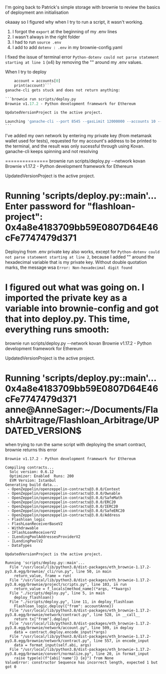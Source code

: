 I'm going back to Patrick's simple storage with brownie to review the basics of deployment ann initialisation

okaaay so I figured why when I try to run a script, it wasn't working.

1. I forgot the `export` at the beginning of my .env lines
2. I wasn't always in the right folder
3. I had to run `source .env`
4. I add to add `dotenv : .env` in my brownie-config.yaml

I fixed the issue of terminal error `Python-dotenv could not parse statement starting at line 1` (x4) by removing the "" around my .env values.

When I try to deploy

````def deploy_flashloan():
    account = accounts[0]
    print(account)```
ganache-cli gets stuck and does not return anything:

```brownie run scripts/deploy.py
Brownie v1.17.2 - Python development framework for Ethereum

UpdatedVersionProject is the active project.

Launching 'ganache-cli --port 8545 --gasLimit 12000000 --accounts 10 --hardfork istanbul --mnemonic brownie --fork https://mainnet.infura.io/v3/27f654aa13854abda9b50ac627cbda36 --chainId 1'..
```
````

I've added my own network by entering my private key (from metamask wallet used for tests), requested for my account's address to be printed to the terminal, and the result was only sucessful through using Kovan. ganache-cli keeps spinning and not resolving

===============
brownie run scripts/deploy.py --network kovan
Brownie v1.17.2 - Python development framework for Ethereum

UpdatedVersionProject is the active project.

Running 'scripts/deploy.py::main'...
Enter password for "flashloan-project":
0x4a8e4183709bb59E0807D64E46cFe7747479d371
===============

Deploying from .env private key also works, except for `Python-dotenv could not parse statement starting at line 2`, because I added "" around the hexadecimal variable that is my private key. Without double quotation marks, the message wsa `Error: Non-hexadecimal digit found`

I figured out what was going on. I imported the private key as a variable into brownie-config and got that into deploy.py.
This time, everything runs smooth:
===============
brownie run scripts/deploy.py --network kovan
Brownie v1.17.2 - Python development framework for Ethereum

UpdatedVersionProject is the active project.

Running 'scripts/deploy.py::main'...
0x4a8e4183709bb59E0807D64E46cFe7747479d371
anne@AnneSager:~/Documents/FlashArbitrage/Flashloan_Arbitrage/UPDATED_VERSION\$
===============

when trying to run the same script with deploying the smart contract, brownie returns this error

```
Brownie v1.17.2 - Python development framework for Ethereum

Compiling contracts...
  Solc version: 0.6.12
  Optimizer: Enabled  Runs: 200
  EVM Version: Istanbul
Generating build data...
 - OpenZeppelin/openzeppelin-contracts@3.0.0/Context
 - OpenZeppelin/openzeppelin-contracts@3.0.0/Ownable
 - OpenZeppelin/openzeppelin-contracts@3.0.0/SafeMath
 - OpenZeppelin/openzeppelin-contracts@3.0.0/ERC20
 - OpenZeppelin/openzeppelin-contracts@3.0.0/IERC20
 - OpenZeppelin/openzeppelin-contracts@3.0.0/SafeERC20
 - OpenZeppelin/openzeppelin-contracts@3.0.0/Address
 - Flashloan_logic
 - FlashLoanReceiverBaseV2
 - Withdrawable
 - IFlashLoanReceiverV2
 - ILendingPoolAddressesProviderV2
 - ILendingPoolV2
 - DataTypes

UpdatedVersionProject is the active project.

Running 'scripts/deploy.py::main'...
  File "/usr/local/lib/python3.8/dist-packages/eth_brownie-1.17.2-py3.8.egg/brownie/_cli/run.py", line 50, in main
    return_value, frame = run(
  File "/usr/local/lib/python3.8/dist-packages/eth_brownie-1.17.2-py3.8.egg/brownie/project/scripts.py", line 103, in run
    return_value = f_locals[method_name](*args, **kwargs)
  File "./scripts/deploy.py", line 5, in main
    deploy_flashloan()
  File "./scripts/deploy.py", line 11, in deploy_flashloan
    Flashloan_logic.deploy({"from": accountAnne})
  File "/usr/local/lib/python3.8/dist-packages/eth_brownie-1.17.2-py3.8.egg/brownie/network/contract.py", line 528, in __call__
    return tx["from"].deploy(
  File "/usr/local/lib/python3.8/dist-packages/eth_brownie-1.17.2-py3.8.egg/brownie/network/account.py", line 509, in deploy
    data = contract.deploy.encode_input(*args)
  File "/usr/local/lib/python3.8/dist-packages/eth_brownie-1.17.2-py3.8.egg/brownie/network/contract.py", line 557, in encode_input
    data = format_input(self.abi, args)
  File "/usr/local/lib/python3.8/dist-packages/eth_brownie-1.17.2-py3.8.egg/brownie/convert/normalize.py", line 20, in format_input
    raise type(e)(f"{abi['name']} {e}") from None
ValueError: constructor Sequence has incorrect length, expected 1 but got 0
```
